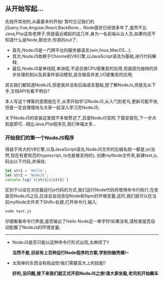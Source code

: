 ## 从开始写起…
先抛开其他的,从最基本的开始!
暂时忘记我们的jQuery,Vue,Angular,React,BackBone…
Node面世已经很多年了,虽然不比Java,Php这些老牌子,但是最近崛起的这几年,身为一名前端从业人员,如果你还不知道什么是Node,那也许,你真的out了;

* 首先,NodeJS是一门跨平台的服务器语言(win,linux,MacOS…);
* 其次,NodeJS依赖于Chrome的V8引擎,以JavaScript语法为基础,进行代码解释;
* 最后,NodeJS是单线程,单进程,不适合做CPU密集型的应用,但是因为独特的异步处理机制以及其事件驱动模型,适合做高并发,I/O密集型的应用;

其实我们都知道NodeJS,但是我并没有后端语言基础,想了解NodeJs,但是无从下手,文档API也看不明白?

本人写这个博客的意图就在于,从零开始学习NodeJS,从入门到老鸟,更新可能不快,但是一定会慢慢地与大家一起深入学习完NodeJS;

关于NodeJS的安装这里就不多做赘述了,百度NodeJS官网,下载安装包,下一步点到底即可…相比Java,Php程序员,我们幸福太多…

### 开始我们的第一个NodeJS程序

得益于伟大的V8引擎,以及JavaScript语法,NodeJS文件的后缀名统一都是.js(当然,现在有更规范的typescript,.ts也是被支持的);
创建myNode文件夹,新建test.js,码出以下代码,并保存;
```javascript {.line-numbers}
let str1 = 'Hello';
let str2 = 'NodeJS';
console.log(`${str1}${str2}`)
```

区别于以往在浏览器运行js代码的方式,我们运行Node代码将使用命令行执行,在安装完NodeJS之后,应该会自动添加Node和Npm的环境变量,这时,我们就可以在当前myNode文件夹下Shift+右键,打开命令行,输入:
```bash
node test.js
```
仔细看看命令行界面,是否输出了Hello Node这一串字符!如果没有,请检查是否自动配置了NodeJs的环境变量;

---
* NodeJS是否只能以这种命令行形式出现,太麻烦了!!

    **当然不是,目前有上百种运行Node程序的方案,学到你脑壳痛!~**

* 太简单的东西没有挑战性!我们需要高大上的技能!!

    **好的,没问题,接下来我们就正式开启NodeJS之旅!请大家坐稳,老司机开始飙车**